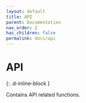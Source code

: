 ```yaml
---
layout: default
title: API
parent: Documentation
nav_order: 2
has_children: false
permalink: docs/api
---
```

# API  
{: .d-inline-block }  

Contains API related functions.  